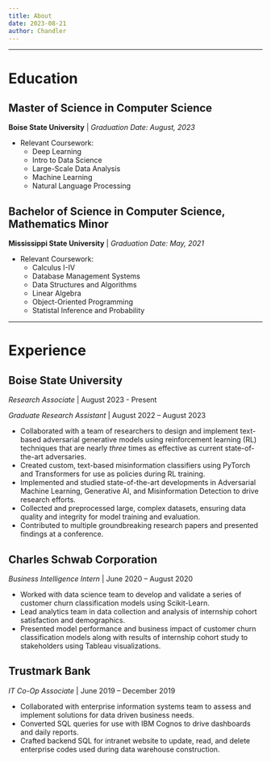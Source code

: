```yaml
---
title: About
date: 2023-08-21
author: Chandler
---
```


---
# Education

## Master of Science in Computer Science
**Boise State University** | *Graduation Date: August, 2023*
- Relevant Coursework: 
  - Deep Learning
  - Intro to Data Science
  - Large-Scale Data Analysis
  - Machine Learning
  - Natural Language Processing 

## Bachelor of Science in Computer Science, Mathematics Minor
**Mississippi State University** | *Graduation Date: May, 2021*
- Relevant Coursework: 
  - Calculus I-IV
  - Database Management Systems
  - Data Structures and Algorithms
  - Linear Algebra
  - Object-Oriented Programming
  - Statistal Inference and Probability


---
# Experience

## Boise State University
*Research Associate* | August 2023 - Present

*Graduate Research Assistant* | August 2022 – August 2023
- Collaborated with a team of researchers to design and implement text-based adversarial generative models using reinforcement learning (RL) techniques that are nearly *three* times as effective as current state-of-the-art adversaries.
- Created custom, text-based misinformation classifiers using PyTorch and Transformers for use as policies during RL training. 
- Implemented and studied state-of-the-art developments in Adversarial Machine Learning, Generative AI, and Misinformation Detection to drive research efforts.
- Collected and preprocessed large, complex datasets, ensuring data quality and integrity for model training and evaluation.
- Contributed to multiple groundbreaking research papers and presented findings at a conference.


## Charles Schwab Corporation
*Business Intelligence Intern* | June 2020 – August 2020
- Worked with data science team to develop and validate a series of customer churn classification models using Scikit-Learn. 
- Lead analytics team in data collection and analysis of internship cohort satisfaction and demographics.
- Presented model performance and business impact of customer churn classification models along with results of internship cohort study to stakeholders using Tableau visualizations. 


## Trustmark Bank
*IT Co-Op Associate* | June 2019 – December 2019
- Collaborated with enterprise information systems team to assess and implement solutions for data driven business needs. 
- Converted SQL queries for use with IBM Cognos to drive dashboards and daily reports.
- Crafted backend SQL for intranet website to update, read, and delete enterprise codes used during data warehouse construction.